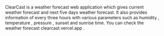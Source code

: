 ClearCast is a weather forecast web application which gives current weather forecast and next five days weather forecast. It also provides information of every three hours with various parameters such as humidity , temperature , pressure , sunset and sunrise time.
You can check the weather forecast clearcast.vercel.app .
